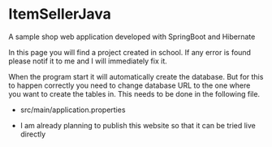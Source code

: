 # ItemSellerJava
A sample shop web application developed with SpringBoot and Hibernate

In this page you will find a project created in school.
If any error is found please notif it to me and I will immediately fix it.

When the program start it will automatically create the database.
But for this to happen correctly you need to change database URL to the one where you want to create the tables in. This needs to be done in the following file.
* src/main/application.properties

- I am already planning to publish this website so that it can be tried live directly
